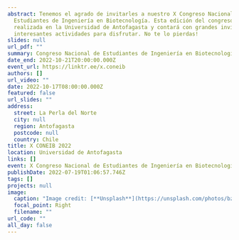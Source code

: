 ```yaml
---
abstract: Tenemos el agrado de invitarles a nuestro X Congreso Nacional de
  Estudiantes de Ingeniería en Biotecnología. Esta edición del congreso será
  realizada en la Universidad de Antofagasta y contará con grandes invitados e
  interesantes actividades para disfrutar. No te lo pierdas!
slides: null
url_pdf: ""
summary: Congreso Nacional de Estudiantes de Ingeniería en Biotecnología.
date_end: 2022-10-21T20:00:00.000Z
event_url: https://linktr.ee/x.coneib
authors: []
url_video: ""
date: 2022-10-17T08:00:00.000Z
featured: false
url_slides: ""
address:
  street: La Perla del Norte
  city: null
  region: Antofagasta
  postcode: null
  country: Chile
title: X CONEIB 2022
location: Universidad de Antofagasta
links: []
event: X Congreso Nacional de Estudiantes de Ingeniería en Biotecnología Molecular
publishDate: 2022-07-19T01:06:57.746Z
tags: []
projects: null
image:
  caption: "Image credit: [**Unsplash**](https://unsplash.com/photos/bzdhc5b3Bxs)"
  focal_point: Right
  filename: ""
url_code: ""
all_day: false
---
```

